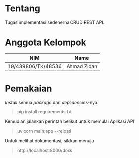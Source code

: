 # Tentang
Tugas implementasi sedeherna CRUD REST API.

# Anggota Kelompok
| NIM | Name |
| :----------------: | :--------------: |
| 19/439806/TK/48536 | Ahmad Zidan |

# Pemakaian
*Install* semua *package* dan *depedencies*-nya
> pip install requirements.txt

Kemudian jalankan perintah berikut untuk memulai Aplikasi API
> uvicorn main:app --reload

Untuk melihat dokumentasi, silakan menuju
>  http://localhost:8000/docs